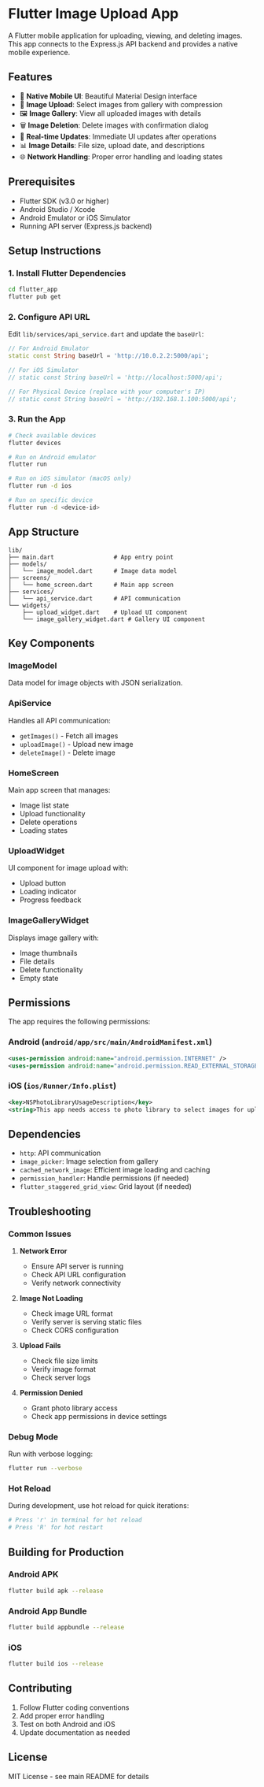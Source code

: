 # Flutter Image Upload App

A Flutter mobile application for uploading, viewing, and deleting images. This app connects to the Express.js API backend and provides a native mobile experience.

## Features

- 📱 **Native Mobile UI**: Beautiful Material Design interface
- 📸 **Image Upload**: Select images from gallery with compression
- 🖼️ **Image Gallery**: View all uploaded images with details
- 🗑️ **Image Deletion**: Delete images with confirmation dialog
- 🔄 **Real-time Updates**: Immediate UI updates after operations
- 📊 **Image Details**: File size, upload date, and descriptions
- 🌐 **Network Handling**: Proper error handling and loading states

## Prerequisites

- Flutter SDK (v3.0 or higher)
- Android Studio / Xcode
- Android Emulator or iOS Simulator
- Running API server (Express.js backend)

## Setup Instructions

### 1. Install Flutter Dependencies

```bash
cd flutter_app
flutter pub get
```

### 2. Configure API URL

Edit `lib/services/api_service.dart` and update the `baseUrl`:

```dart
// For Android Emulator
static const String baseUrl = 'http://10.0.2.2:5000/api';

// For iOS Simulator
// static const String baseUrl = 'http://localhost:5000/api';

// For Physical Device (replace with your computer's IP)
// static const String baseUrl = 'http://192.168.1.100:5000/api';
```

### 3. Run the App

```bash
# Check available devices
flutter devices

# Run on Android emulator
flutter run

# Run on iOS simulator (macOS only)
flutter run -d ios

# Run on specific device
flutter run -d <device-id>
```

## App Structure

```
lib/
├── main.dart                 # App entry point
├── models/
│   └── image_model.dart      # Image data model
├── screens/
│   └── home_screen.dart      # Main app screen
├── services/
│   └── api_service.dart      # API communication
└── widgets/
    ├── upload_widget.dart    # Upload UI component
    └── image_gallery_widget.dart # Gallery UI component
```

## Key Components

### ImageModel
Data model for image objects with JSON serialization.

### ApiService
Handles all API communication:
- `getImages()` - Fetch all images
- `uploadImage()` - Upload new image
- `deleteImage()` - Delete image

### HomeScreen
Main app screen that manages:
- Image list state
- Upload functionality
- Delete operations
- Loading states

### UploadWidget
UI component for image upload with:
- Upload button
- Loading indicator
- Progress feedback

### ImageGalleryWidget
Displays image gallery with:
- Image thumbnails
- File details
- Delete functionality
- Empty state

## Permissions

The app requires the following permissions:

### Android (`android/app/src/main/AndroidManifest.xml`)
```xml
<uses-permission android:name="android.permission.INTERNET" />
<uses-permission android:name="android.permission.READ_EXTERNAL_STORAGE" />
```

### iOS (`ios/Runner/Info.plist`)
```xml
<key>NSPhotoLibraryUsageDescription</key>
<string>This app needs access to photo library to select images for upload.</string>
```

## Dependencies

- `http`: API communication
- `image_picker`: Image selection from gallery
- `cached_network_image`: Efficient image loading and caching
- `permission_handler`: Handle permissions (if needed)
- `flutter_staggered_grid_view`: Grid layout (if needed)

## Troubleshooting

### Common Issues

1. **Network Error**
   - Ensure API server is running
   - Check API URL configuration
   - Verify network connectivity

2. **Image Not Loading**
   - Check image URL format
   - Verify server is serving static files
   - Check CORS configuration

3. **Upload Fails**
   - Check file size limits
   - Verify image format
   - Check server logs

4. **Permission Denied**
   - Grant photo library access
   - Check app permissions in device settings

### Debug Mode

Run with verbose logging:
```bash
flutter run --verbose
```

### Hot Reload

During development, use hot reload for quick iterations:
```bash
# Press 'r' in terminal for hot reload
# Press 'R' for hot restart
```

## Building for Production

### Android APK
```bash
flutter build apk --release
```

### Android App Bundle
```bash
flutter build appbundle --release
```

### iOS
```bash
flutter build ios --release
```

## Contributing

1. Follow Flutter coding conventions
2. Add proper error handling
3. Test on both Android and iOS
4. Update documentation as needed

## License

MIT License - see main README for details 